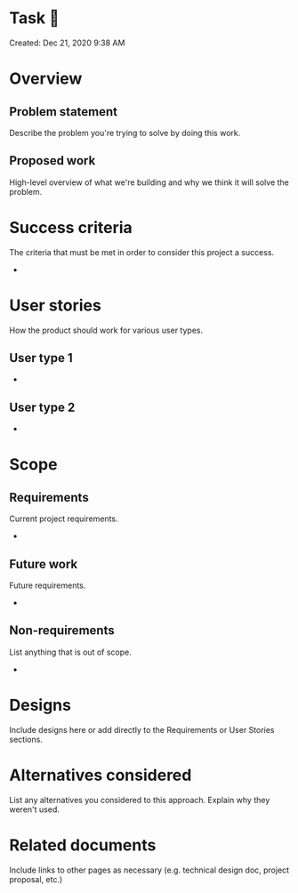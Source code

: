 # Task 🔨

Created: Dec 21, 2020 9:38 AM

# Overview

## Problem statement

Describe the problem you're trying to solve by doing this work.

## Proposed work

High-level overview of what we're building and why we think it will solve the problem.

# Success criteria

The criteria that must be met in order to consider this project a success. 

- 

# User stories

How the product should work for various user types.

## **User type 1**

- 

## **User type 2**

- 

# Scope

## Requirements

Current project requirements.

- 

## Future work

Future requirements.

- 

## Non-requirements

List anything that is out of scope.

- 

# Designs

Include designs here or add directly to the Requirements or User Stories sections. 

# Alternatives considered

List any alternatives you considered to this approach. Explain why they weren't used.

# Related documents

Include links to other pages as necessary (e.g. technical design doc, project proposal, etc.)